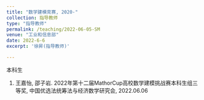 ```yaml
---
title: "数学建模竞赛, 2020-"
collection: 指导教师
type: "指导教师"
permalink: /teaching/2022-06-05-SM
venue: "工业和信息部"
date: 2022-6-6
excerpt: '徐昇(指导教师)'

---
```


本科生
1. 王嘉怡, 邵子岩. 2022年第十二届MathorCup高校数学建模挑战赛本科生组三等奖, 中国优选法统筹法与经济数学研究会, 2022.06.06